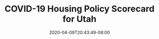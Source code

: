 ---
title: "COVID-19 Housing Policy Scorecard for Utah"
date: 2020-04-09T20:43:49-08:00
layout: single
type: covid-policy-rankings
state_abbrev: ut # use state abbreviation.
state_title: Utah
photoCredit:
hasSubnav: true
socialDescription: COVID-19 Housing Policy Scorecard for Utah
description: See how Utah ranks in our nationwide scorecard of housing policies in response to COVID-19.
url: /covid-policy-scorecard/ut
aliases:
    - /covid-policy-scorecard/ut
    - /covid-policy-scorecard/utah
    - /es/covid-policy-scorecard/ut
    - /es/covid-policy-scorecard/utah
---